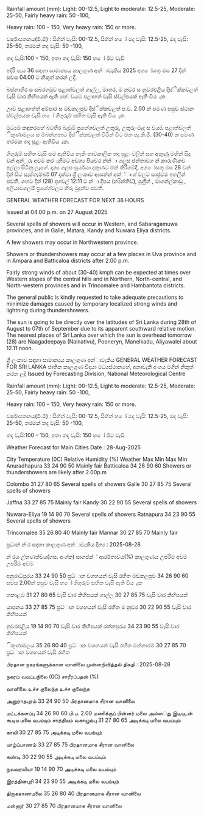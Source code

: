 Rainfall amount (mm): Light: 00-12.5, Light to moderate: 12.5-25, Moderate: 25-50, Fairly heavy rain: 50 -100,

Heavy rain: 100 – 150, Very heavy rain: 150 or more.

වර්ෂාපතනය(මි.මී) : සිහින් වැසි: 00-12.5, සිහින් හ ෝ මද වැසි: 12.5-25, මද වැසි: 25-50, තරමක් තද වැසි: 50 -100,

තද වැසි:100 – 150, ඉතා තද වැසි: 150 හ ෝ ඊට වැඩි

ඉදිරි පැය 36 සඳහා සාමාන්‍යය කාලගුණ අන්‍ාවැකිය 2025 අග ෝසතු මස 27 දින්‍ සවස 04.00 ට නිකුත් කරන්‍ ලදි.

බස්නාහිර ස සබරගමුව පළාත්වලත් ගාල්ල, මාතර, ම නුවර ස නුවරඑළිය දිස්ික්කවලත් වැසි වාර කිහිපයක් ඇති හේ. වයඹ පළාහත් වැසි ස්වල්පයක් ඇති විය ැක.

ඌව පළාහත්ත් අම්පාර ස මඩකලපුව දිස්ික්කවලත් ප.ව. 2.00 න් පමණ පසුව ස්ථාන ස්වල්පයක වැසි හ ෝ ගිගුරුම් සහිත වැසි ඇති විය ැක.

මධ්‍යම කඳුකරහේ බටහිර බැවුම් ප්‍රහේශවලත් උතුරු, උතුරු-මැද ස වයඹ පළාත්වලත් ිකුණාමලය ස ම්බන්හතාට දිස්ික්කවලත් විටින් විට මන පැ.කි.මී. (30-40) ක පමණ තරමක තද සුළං ඇතිවිය ැක.

ගිගුරුම් සහිත වැසි සම ඇතිවිය හැකි තාවකාලික තද සුළං වලින් සහ අකුණු මඟින් සිදු වන්‍ අන්‍ුරු අවම කර ැනීමට අවශ්‍ය පියවර න්න්‍ා ගලස ජන්‍තාවග න් කාරුණිකව ඉල්ලා සිටිනු ලැගේ. දෘශ්‍ය ගලස සූර්යයා දකුණට මන් කිරීගම්දී, අග ෝසතු මස 28 වන්‍ දින්‍ සිට සැප්තැම්බර් 07 දක්වා ශ්‍රී ලංකාව ආසන්න්‍ අක්්ාංශ්‍ වලට සෘජුවම ඉහලින් පවතී. ගහට දින්‍ (28) දහවල් 12:11 ට න්‍ා දීපය (න්‍යින්‍තිව්), පුන්‍රීන් , මාගන්‍ල්කාඩු , අලියාවගලයි ප්‍රගේශ්‍වලට හිරු මුදුන්ව පවතී.

GENERAL WEATHER FORECAST FOR NEXT 36 HOURS

Issued at 04.00 p.m. on 27 August 2025

Several spells of showers will occur in Western, and Sabaragamuwa provinces, and in Galle, Matara, Kandy and Nuwara Eliya districts.

A few showers may occur in Northwestern province.

Showers or thundershowers may occur at a few places in Uva province and in Ampara and Batticaloa districts after 2.00 p.m.

Fairly strong winds of about (30-40) kmph can be expected at times over Western slopes of the central hills and in Northern, North-central, and North-western provinces and in Trincomalee and Hambantota districts.

The general public is kindly requested to take adequate precautions to minimize damages caused by temporary localized strong winds and lightning during thundershowers.

The sun is going to be directly over the latitudes of Sri Lanka during 28th of August to 07th of September due to its apparent southward relative motion. The nearest places of Sri Lanka over which the sun is overhead tomorrow (28) are Naagadeepaya (Nainativu), Pooneryn, Manelkadu, Aliyawalei about 12.11 noon.

ශ්‍රී ලංකාව සඳහා සාමාන්‍යය කාලගුණ අන්‍ාවැකිය GENERAL WEATHER FORECAST FOR SRI LANKA ජාතික කාලගුණ විදයා මධ්‍යස්ථානහේ, අනාවැකි අංශය මගින් නිකුත් කරන ලදි Issued by Forecasting Division, National Meteorological Centre

Rainfall amount (mm): Light: 00-12.5, Light to moderate: 12.5-25, Moderate: 25-50, Fairly heavy rain: 50 -100,

Heavy rain: 100 – 150, Very heavy rain: 150 or more.

වර්ෂාපතනය(මි.මී) : සිහින් වැසි: 00-12.5, සිහින් හ ෝ මද වැසි: 12.5-25, මද වැසි: 25-50, තරමක් තද වැසි: 50 -100,

තද වැසි:100 – 150, ඉතා තද වැසි: 150 හ ෝ ඊට වැඩි

Weather Forecast for Main Cities Date : 28-Aug-2025

City Temperature (0C) Relative Humidity (%) Weather Max Min Max Min Anuradhapura 33 24 90 50 Mainly fair Batticaloa 34 26 90 60 Showers or thundershowers are likely after 2.00p.m

Colombo 31 27 80 65 Several spells of showers Galle 30 27 85 75 Several spells of showers

Jaffna 33 27 85 75 Mainly fair Kandy 30 22 90 55 Several spells of showers

Nuwara-Eliya 19 14 90 70 Several spells of showers Ratnapura 34 23 90 55 Several spells of showers

Trincomalee 35 26 80 40 Mainly fair Mannar 30 27 85 70 Mainly fair

ප්‍රධාන්‍ න්‍ ර සදහා කාලගුණ අන්‍ාවැකිය දින්‍ය : 2025-08-28

න්‍ රය උ්තණත්වය(ගස. අංශ්‍ක) සාගප්ක්් ආර්රතාවය(%) කාලගුණය උපරිම අවම උපරිම අවම

අනුරාධ්‍පුරය 33 24 90 50 ප්‍රධ්‍ාන වශහයන් වැසි රහිත මඩකලපුව 34 26 90 60 සවස 2.00න් පසුව වැසි හ ෝ ගිගුරුම් සහිත වැසි ඇති විය ැක

හකාළඹ 31 27 80 65 වැසි වාර කිහිපයක් ගාල්ල 30 27 85 75 වැසි වාර කිහිපයක්

යාපනය 33 27 85 75 ප්‍රධ්‍ාන වශහයන් වැසි රහිත ම නුවර 30 22 90 55 වැසි වාර කිහිපයක්

නුවරඑළිය 19 14 90 70 වැසි වාර කිහිපයක් රත්නපුරය 34 23 90 55 වැසි වාර කිහිපයක්

ිකුණාමලය 35 26 80 40 ප්‍රධ්‍ාන වශහයන් වැසි රහිත මන්නාරම 30 27 85 70 ප්‍රධ්‍ාන වශහයන් වැසි රහිත

பிரதான நகரங்களுக்கான வானிலை முன்னறிவித்தல் திகதி : 2025-08-28

நகரம் வவப்பநிலை (0C) சாரீரப்பதன் (%)

வானிலை உச்ச குலைந்த உச்ச குலைந்த

அனுராதபுரம் 33 24 90 50 பிரதானமாக சீரான வானிலை

மட்டக்களப்பு 34 26 90 60 பி.ப. 2.00 மணிக்குப் பின்னர் மலை அல்ைது இடியுடன் கூடிய மலை வபய்யும் சாத்தியம் வகாழும்பு 31 27 80 65 அடிக்கடி மலை வபய்யும்

காலி 30 27 85 75 அடிக்கடி மலை வபய்யும்

யாழ்ப்பாணம் 33 27 85 75 பிரதானமாக சீரான வானிலை

கண்டி 30 22 90 55 அடிக்கடி மலை வபய்யும்

நுவவரலியா 19 14 90 70 அடிக்கடி மலை வபய்யும்

இரத்தினபுரி 34 23 90 55 அடிக்கடி மலை வபய்யும்

திருககாணமலை 35 26 80 40 பிரதானமாக சீரான வானிலை

மன்னார் 30 27 85 70 பிரதானமாக சீரான வானிலை